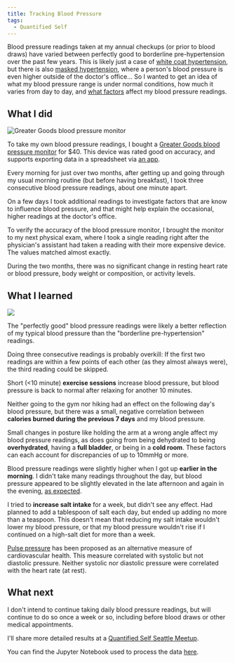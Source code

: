 ```yaml
---
title: Tracking Blood Pressure
tags:
  - Quantified Self
---
```


Blood pressure readings taken at my annual checkups (or prior to blood draws) have varied between perfectly good to borderline pre-hypertension over the past few years. This is likely just a case of [white coat hypertension](https://en.wikipedia.org/wiki/White_coat_hypertension), but there is also [masked hypertension](https://www.nature.com/articles/hr200763), where a person's blood pressure is even higher outside of the doctor's office... So I wanted to get an idea of what my blood pressure range is under normal conditions, how much it varies from day to day, and [what factors](https://www.adctoday.com/blog/why-my-blood-pressure-reading-so-high-10-factors-affect-bp-readings) affect my blood pressure readings.


What I did
----------

![Greater Goods blood pressure monitor](device.jpg)

To take my own blood pressure readings, I bought a [Greater Goods blood pressure monitor](https://greatergoods.com/products/0604) for $40. This device was rated good on accuracy, and supports exporting data in a spreadsheet via [an app](https://play.google.com/store/apps/details?id=com.dmdbrands.balancehealth).

Every morning for just over two months, after getting up and going through my usual morning routine (but before having breakfast), I took three consecutive blood pressure readings, about one minute apart.

On a few days I took additional readings to investigate factors that are know to influence blood pressure, and that might help explain the occasional, higher readings at the doctor's office.

To verify the accuracy of the blood pressure monitor, I brought the monitor to my next physical exam, where I took a single reading right after the physician's assistant had taken a reading with their more expensive device. The values matched almost exactly.

During the two months, there was no significant change in resting heart rate or blood pressure, body weight or composition, or activity levels.


What I learned
--------------

![](daily.png)

The "perfectly good" blood pressure readings were likely a better reflection of my typical blood pressure than the "borderline pre-hypertension" readings.

Doing three consecutive readings is probably overkill: If the first two readings are within a few points of each other (as they almost always were), the third reading could be skipped.

Short (<10 minute) **exercise sessions** increase blood pressure, but blood pressure is back to normal after relaxing for another 10 minutes.

Neither going to the gym nor hiking had an effect on the following day's blood pressure, but there was a small, negative correlation between **calories burned during the previous 7 days** and my blood pressure.

Small changes in posture like holding the arm at a wrong angle affect my blood pressure readings, as does going from being dehydrated to being **overhydrated**, having a **full bladder**, or being in a **cold room**. These factors can each account for discrepancies of up to 10mmHg or more.

Blood pressure readings were slightly higher when I got up **earlier in the morning**. I didn't take many readings throughout the day, but blood pressure appeared to be slightly elevated in the late afternoon and again in the evening, [as expected](https://hellenicjcardiol.org/archive/full_text/2012/6/2012_6_432.pdf).

I tried to **increase salt intake** for a week, but didn't see any effect. Had planned to add a tablespoon of salt each day, but ended up adding no more than a teaspoon. This doesn't mean that reducing my salt intake wouldn't lower my blood pressure, or that my blood pressure wouldn't rise if I continued on a high-salt diet for more than a week.

[Pulse pressure](https://www.ncbi.nlm.nih.gov/books/NBK482408/) has been proposed as an alternative measure of cardiovascular health. This measure correlated with systolic but not diastolic pressure. Neither systolic nor diastolic pressure were correlated with the heart rate (at rest).


What next
---------

I don't intend to continue taking daily blood pressure readings, but will continue to do so once a week or so, including before blood draws or other medical appointments.

I'll share more detailed results at a [Quantified Self Seattle Meetup](https://www.meetup.com/Quantified-Self-Seattle/events/259753371/).

You can find the Jupyter Notebook used to process the data [here](https://github.com/ejain/blog/blob/master/source/_posts/2018-12-30-tracking-blood-pressure/blood-pressure.ipynb).
